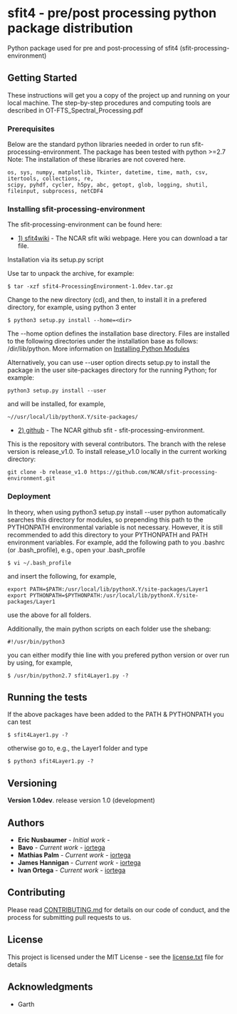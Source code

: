 # sfit4 - pre/post processing python package distribution

Python package used for pre and post-processing of sfit4 (sfit-processing-environment)

## Getting Started

These instructions will get you a copy of the project up and running on your local machine.
The step-by-step procedures and computing tools are described in OT-FTS_Spectral_Processing.pdf 

### Prerequisites

Below are the standard python libraries needed in order to run sfit-processing-environment.
The package has been tested with python >=2.7 
Note: The installation of these libraries are not covered here.  

```
os, sys, numpy, matplotlib, Tkinter, datetime, time, math, csv, itertools, collections, re, 
scipy, pyhdf, cycler, h5py, abc, getopt, glob, logging, shutil, fileinput, subprocess, netCDF4 
```

### Installing sfit-processing-environment

The sfit-processing-environment can be found here:

* [1) sfit4wiki](https://wiki.ucar.edu/display/sfit4/) - The NCAR sfit wiki webpage. Here you can download a tar file.

Installation via its setup.py script

Use tar to unpack the archive, for example: 

```
$ tar -xzf sfit4-ProcessingEnvironment-1.0dev.tar.gz
```

Change to the new directory (cd), and then, to install it in a prefered directory, for example, using python 3 enter

```
$ python3 setup.py install --home=<dir>
```

The --home option defines the installation base directory. Files are installed to the following directories under the installation base as follows: /dir/lib/python.
More information on [Installing Python Modules](https://docs.python.org/3.3/install/index.html/)

Alternatively, you can use --user option directs setup.py to install the package in the user site-packages directory for the running Python; for example:

```
python3 setup.py install --user
```
and will be installed, for example,

```
~//usr/local/lib/pythonX.Y/site-packages/
```

* [2) github](https://github.com/NCAR/sfit-processing-environment.git) - The NCAR github sfit - sfit-processing-environment.

This is the repository with several contributors. The branch with the relese version is release_v1.0.
To install release_v1.0 locally in the current working directory:

```
git clone -b release_v1.0 https://github.com/NCAR/sfit-processing-environment.git
```

### Deployment 

In theory, when using python3 setup.py install --user python automatically searches this directory for modules, so prepending this path to the PYTHONPATH environmental variable is not necessary. 
However, it is still recommended to add this directory to your PYTHONPATH and PATH environment variables. For example, add the following path to you
.bashrc (or .bash_profile), e.g., open your .bash_profile

```
$ vi ~/.bash_profile
```
and insert the following, for example,

```
export PATH=$PATH:/usr/local/lib/pythonX.Y/site-packages/Layer1
export PYTHONPATH=$PYTHONPATH:/usr/local/lib/pythonX.Y/site-packages/Layer1
```

use the above for all folders.

Additionally, the main python scripts on each folder use the shebang:

```
#!/usr/bin/python3
```

you can either modify thie line with you prefered python version or over run by using, for example,

```
$ /usr/bin/python2.7 sfit4Layer1.py -?
```

## Running the tests

If the above packages have been added to the PATH & PYTHONPATH you can test

```
$ sfit4Layer1.py -?
```

otherwise go to, e.g., the Layer1 folder and type

```
$ python3 sfit4Layer1.py -?
```

## Versioning

**Version 1.0dev**. release version 1.0 (development)

## Authors

* **Eric Nusbaumer** - *Initial work* - 
* **Bavo** - *Current work* - [iortega](https://github.com/iortegam)
* **Mathias Palm** - *Current work* - [iortega](https://github.com/iortegam)
* **James Hannigan** - *Current work* - [iortega](https://github.com/iortegam)
* **Ivan Ortega** - *Current work* - [iortega](https://github.com/iortegam)


## Contributing

Please read [CONTRIBUTING.md](https://gist.github.com/PurpleBooth/b24679402957c63ec426) for details on our code of conduct, and the process for submitting pull requests to us.


## License

This project is licensed under the MIT License - see the [license.txt](license.txt) file for details

## Acknowledgments

* Garth

